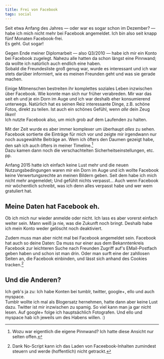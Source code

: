 ```yaml
---
title: Frei von Facebook
tags: social
---
```

Seit etwa Anfang des Jahres — oder war es sogar schon im Dezember? — habe ich mich nicht mehr bei Facebook angemeldet.
Ich bin also seit knapp fünf Monaten Facebook-frei.   
Es geht. Gut sogar!

Gegen Ende meiner Diplomarbeit — also Q3/2010 — habe ich mir ein Konto bei Facebook zugelegt. Nahezu alle hatten da schon längst eine Pinnwand; da wollte ich natürlich auch endlich eine haben.   
Sobald die Freundesliste groß genug war, wurde es interessant und ich war stets darüber informiert, wie es meinen Freunden geht und was sie gerade machen.

Einige Mitmenschen bestreiten ihr komplettes soziales Leben inzwischen über Facebook. Wie konnte man sich nur früher verabreden. Mir war das seit eh und je ein Dorn im Auge und ich war deshalb eher konsumierend unterwegs. Natürlich hat es seinen Reiz interessante Dinge, z.B. schöne Fotos, direkt zu teilen. Ist auch ein schönes Gefühl, wenn *alle* dein Zeug *liken*!   
Ich nutzte Facebook also, um mich grob auf dem Laufenden zu halten.

Mit der Zeit wurde es aber immer komplexer um überhaupt *alles* zu sehen.
Facebook sortierte die Einträge für mich vor und zeigte mir irgendwann nur noch ausgewählte Beiträge an. Wem ich öfters den Daumen gezeigt habe, den sah ich auch öfters in meiner Timeline.[^1]   
Dazu kamen dann noch die verschachtelten Sicherheitseinstellungen, etc. pp.

Anfang 2015 hatte ich einfach keine Lust mehr und die neuen Nutzungsbedingungen waren mir ein Dorn im Auge und ich wollte Facebook keine Verwertungsrechte an meinen Bildern geben.
Seit dem habe ich mich nicht mehr angemeldet; Und gefühlt nichts verpasst… Auch wenn Facebook mir wöchentlich schreibt, was ich denn alles verpasst habe und wer wem gratuliert hat.

## Meine Daten hat Facebook eh.
Ob ich mich nur wieder anmelde oder nicht. Ich lass es aber vorerst einfach weiter sein. Mann weiß ja nie, was die Zukunft noch bringt. Deshalb habe ich mein Konto weder gelöscht noch deaktiviert.

Zudem muss man aber nicht mal bei Facebook angemeldet sein. Facebook hat auch so deine Daten: Da muss nur einer aus dem Bekanntenkreis Facebook zur leichteren Suche nach Freunden Zugriff auf's EMail-Postfach geben haben und schon ist man drin. Oder man surft eine der zahllosen Seiten an, die Facebook einbinden, und lässt sich anhand des Cookies tracken.[^2]

## Und die Anderen?
Ich geb's ja zu: Ich habe Konten bei tumblr, twitter, google+, ello und auch myspace.   
Tumblr wollte ich mal als Blogersatz hernehmen, hatte dann aber keine Lust dazu. Twitter ist mir inzwischen zu spamig. So viel kann man ja gar nicht lesen. Auf google+ folge ich hauptsächlich Fotografen. Und ello und myspace hab ich jeweils um des Habens willen. :)

[^1]: Wozu war eigentlich die eigene Pinnwand? Ich hatte diese Ansicht nur selten offen.
[^2]: Dank No-Script kann ich das Laden von Faceebook-Inhalten zumindest steuern und werde (hoffentlich) nicht getrackt.
